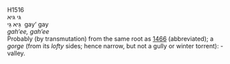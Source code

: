 <body>
  <p>H1516<br>  גּי    גּיא  <br> גַּיא  גַּי  ‎  gay‘  gay  <br><i>gah‘ee,</i> <i>gah‘ee </i><br>Probably (by transmutation) from the same root as <a href="h1466.htm">1466</a> (abbreviated); a <i>gorge</i> (from its <i>lofty</i> sides; hence narrow, but not a gully or winter torrent): - valley.<br></p>
 </body>